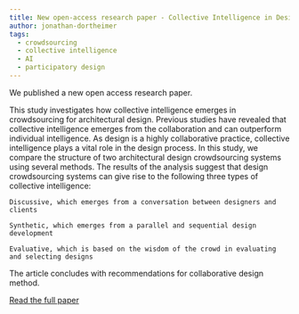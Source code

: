 ```yaml
---
title: New open-access research paper - Collective Intelligence in Design Crowdsourcing
author: jonathan-dortheimer
tags:
  - crowdsourcing
  - collective intelligence
  - AI
  - participatory design
---
```


We published a new open access research paper.

This study investigates how collective intelligence emerges in crowdsourcing for architectural design. Previous studies have revealed that collective intelligence emerges from the collaboration and can outperform individual intelligence. As design is a highly collaborative practice, collective intelligence plays a vital role in the design process. In this study, we compare the structure of two architectural design crowdsourcing systems using several methods. The results of the analysis suggest that design crowdsourcing systems can give rise to the following three types of collective intelligence:

    Discussive, which emerges from a conversation between designers and clients

    Synthetic, which emerges from a parallel and sequential design development

    Evaluative, which is based on the wisdom of the crowd in evaluating and selecting designs

The article concludes with recommendations for collaborative design method.

<a href="https://www.mdpi.com/2227-7390/10/4/539">Read the full paper</a>